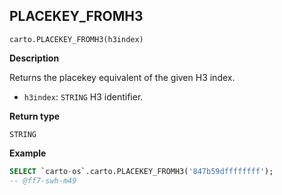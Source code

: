 ## PLACEKEY_FROMH3

```sql:signature
carto.PLACEKEY_FROMH3(h3index)
```

**Description**

Returns the placekey equivalent of the given H3 index.

* `h3index`: `STRING` H3 identifier.

**Return type**

`STRING`


**Example**


```sql
SELECT `carto-os`.carto.PLACEKEY_FROMH3('847b59dffffffff');
-- @ff7-swh-m49
```